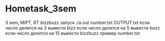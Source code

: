 # Hometask_3sem
3 sem, MIPT, RT
bizzbuzz
запуск
./a.out number.txt OUTPUT.txt
если число делится на 3 вывести bizz
если число делится на 5 вывести buzz
eсли число делится на 15 вывести bizzbuzz
пример number.txt
